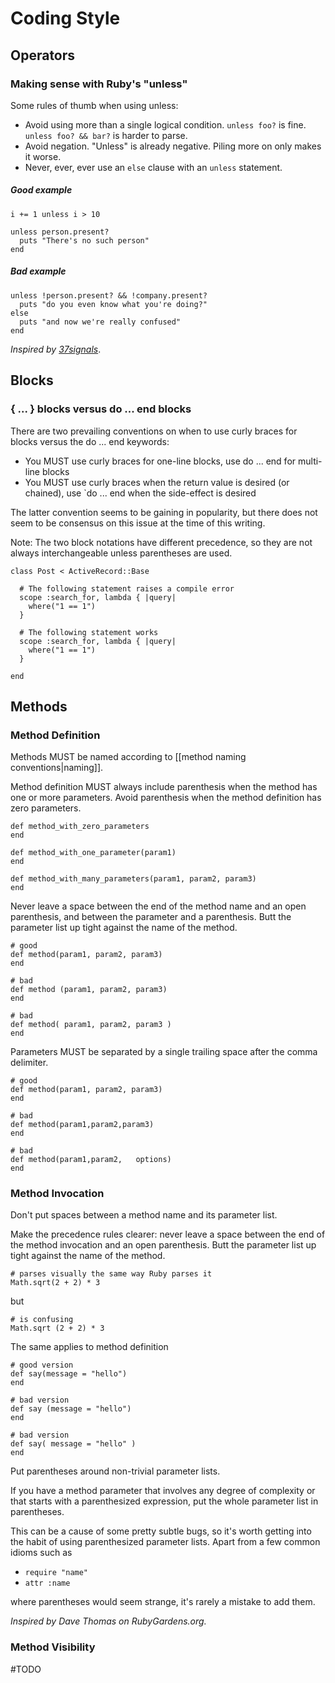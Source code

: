 # Coding Style


## Operators


### Making sense with Ruby's "unless" 

Some rules of thumb when using unless:

* Avoid using more than a single logical condition. `unless foo?` is fine. `unless foo? && bar?` is harder to parse.
* Avoid negation. "Unless" is already negative. Piling more on only makes it worse.
* Never, ever, ever use an `else` clause with an `unless` statement.

##### Good example

    i += 1 unless i > 10

    unless person.present?
      puts "There's no such person" 
    end

##### Bad example

    unless !person.present? && !company.present?
      puts "do you even know what you're doing?" 
    else
      puts "and now we're really confused" 
    end

_Inspired by [37signals][1]_.


## Blocks


### { ... } blocks versus do ... end blocks

There are two prevailing conventions on when to use curly braces for blocks versus the do ... end keywords:

* You MUST use curly braces for one-line blocks, use do ... end for multi-line blocks
* You MUST use curly braces when the return value is desired (or chained), use `do ... end when the side-effect is desired

The latter convention seems to be gaining in popularity, but there does not seem to be consensus on this issue at the time of this writing.

Note: The two block notations have different precedence, so they are not always interchangeable unless parentheses are used.

    class Post < ActiveRecord::Base

      # The following statement raises a compile error
      scope :search_for, lambda { |query|
        where("1 == 1")
      }

      # The following statement works
      scope :search_for, lambda { |query|
        where("1 == 1")
      }

    end


## Methods


### Method Definition

Methods MUST be named according to [[method naming conventions|naming]].

Method definition MUST always include parenthesis when the method has one or more parameters. Avoid parenthesis when the method definition has zero parameters.

    def method_with_zero_parameters
    end

    def method_with_one_parameter(param1)
    end

    def method_with_many_parameters(param1, param2, param3)
    end

Never leave a space between the end of the method name and an open parenthesis, and between the parameter and a parenthesis. Butt the parameter list up tight against the name of the method.

    # good
    def method(param1, param2, param3)
    end

    # bad
    def method (param1, param2, param3)
    end

    # bad
    def method( param1, param2, param3 )
    end

Parameters MUST be separated by a single trailing space after the comma delimiter.

    # good
    def method(param1, param2, param3)
    end

    # bad
    def method(param1,param2,param3)
    end

    # bad
    def method(param1,param2,   options)
    end


### Method Invocation

Don't put spaces between a method name and its parameter list.

Make the precedence rules clearer: never leave a space between the end of the method invocation and an open parenthesis. Butt the parameter list up tight against the name of the method.

    # parses visually the same way Ruby parses it
    Math.sqrt(2 + 2) * 3 

but

    # is confusing
    Math.sqrt (2 + 2) * 3

The same applies to method definition

    # good version
    def say(message = "hello")
    end

    # bad version
    def say (message = "hello")
    end

    # bad version
    def say( message = "hello" )
    end

Put parentheses around non-trivial parameter lists.

If you have a method parameter that involves any degree of complexity or that starts with a parenthesized expression, put the whole parameter list in parentheses.

This can be a cause of some pretty subtle bugs, so it's worth getting into the habit of using parenthesized parameter lists. Apart from a few common idioms such as

* `require "name"`
* `attr :name`

where parentheses would seem strange, it's rarely a mistake to add them.

_Inspired by Dave Thomas on RubyGardens.org._


### Method Visibility

 #TODO


  [1]: http://37signals.com/svn/posts/2699-making-sense-with-rubys-unless
